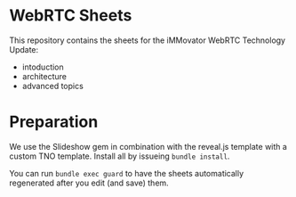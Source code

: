 # WebRTC Sheets

This repository contains the sheets for the iMMovator WebRTC Technology Update:

- intoduction
- architecture
- advanced topics

# Preparation

We use the Slideshow gem in combination with the reveal.js template with a
custom TNO template. Install all by issueing `bundle install`.

You can run `bundle exec guard` to have the sheets automatically regenerated
after you  edit (and save) them.
